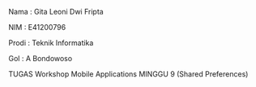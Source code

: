 Nama : Gita Leoni Dwi Fripta

NIM : E41200796

Prodi : Teknik Informatika

Gol : A Bondowoso

TUGAS Workshop Mobile Applications MINGGU 9 (Shared Preferences)
